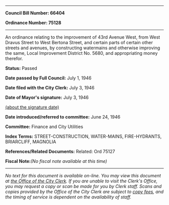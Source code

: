 

********

**Council Bill Number: 66404**
   
**Ordinance Number: 75128**
********

 An ordinance relating to the improvement of 43rd Avenue West, from West Dravus Street to West Bertona Street, and certain parts of certain other streets and avenues, by constructing watermains and otherwise improving the same, Local Improvement District No. 5680, and appropriating money therefor.

**Status:** Passed
   
**Date passed by Full Council:** July 1, 1946
   
**Date filed with the City Clerk:** July 3, 1946
   
**Date of Mayor's signature:** July 3, 1946
   
[(about the signature date)](/~public/approvaldate.htm)
   
   
   
**Date introduced/referred to committee:** June 24, 1946
   
**Committee:** Finance and City Utilities
   
   
**Index Terms:** STREET-CONSTRUCTION, WATER-MAINS, FIRE-HYDRANTS, BRIARCLIFF, MAGNOLIA

**References/Related Documents:** Related: Ord 75127

**Fiscal Note:**_(No fiscal note available at this time)_
********

_No text for this document is available on-line. You may view this document at [the Office of the City Clerk](http://www.seattle.gov/leg/clerk/contactUs.htm). If you are unable to visit the Clerk's Office, you may request a copy or scan be made for you by Clerk staff. Scans and copies provided by the Office of the City Clerk are subject to [copy fees](http://clerk.seattle.gov/~public/clerkfees.htm), and the timing of service is dependent on the availability of staff._

